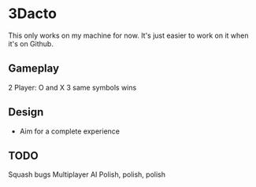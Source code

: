 3Dacto
======

This only works on my machine for now. It's just easier to work on it when
it's on Github.


Gameplay
--------

2 Player: O and X
3 same symbols wins


Design
------

- Aim for a complete experience


TODO
----

Squash bugs
Multiplayer
AI
Polish, polish, polish

